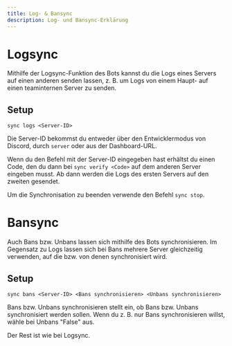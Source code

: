 ```yaml
---
title: Log- & Bansync
description: Log- und Bansync-Erklärung
---
```


# Logsync
Mithilfe der Logsync-Funktion des Bots kannst du die Logs eines Servers auf einen anderen senden lassen, z. B. um Logs von einem Haupt- auf einen teaminternen Server zu senden.

## Setup
`sync logs <Server-ID>`

Die Server-ID bekommst du entweder über den Entwicklermodus von Discord, durch `server` oder aus der Dashboard-URL.

Wenn du den Befehl mit der Server-ID eingegeben hast erhältst du einen Code, den du dann bei `sync verify <Code>` auf dem anderen Server eingeben musst. Ab dann werden die Logs des ersten Servers auf den zweiten gesendet.

Um die Synchronisation zu beenden verwende den Befehl `sync stop`.

# Bansync
Auch Bans bzw. Unbans lassen sich mithilfe des Bots synchronisieren. Im Gegensatz zu Logs lassen sich bei Bans mehrere Server gleichzeitig verwenden, auf die bzw. von denen synchronisiert wird.

## Setup
`sync bans <Server-ID> <Bans synchronisieren> <Unbans synchronisieren>`

Bans bzw. Unbans synchronisieren stellt ein, ob Bans bzw. Unbans synchronisiert werden sollen. Wenn du z. B. nur Bans synchronisieren willst, wähle bei Unbans "False" aus.

Der Rest ist wie bei Logsync.
